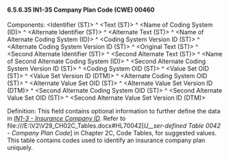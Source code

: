 #### 6.5.6.35 IN1-35 Company Plan Code (CWE) 00460

Components: &lt;Identifier (ST)> ^ &lt;Text (ST)> ^ &lt;Name of Coding System (ID)> ^ &lt;Alternate Identifier (ST)> ^ &lt;Alternate Text (ST)> ^ &lt;Name of Alternate Coding System (ID)> ^ &lt;Coding System Version ID (ST)> ^ &lt;Alternate Coding System Version ID (ST)> ^ &lt;Original Text (ST)> ^ &lt;Second Alternate Identifier (ST)> ^ &lt;Second Alternate Text (ST)> ^ &lt;Name of Second Alternate Coding System (ID)> ^ &lt;Second Alternate Coding System Version ID (ST)> ^ &lt;Coding System OID (ST)> ^ &lt;Value Set OID (ST)> ^ &lt;Value Set Version ID (DTM)> ^ &lt;Alternate Coding System OID (ST)> ^ &lt;Alternate Value Set OID (ST)> ^ &lt;Alternate Value Set Version ID (DTM)> ^ &lt;Second Alternate Coding System OID (ST)> ^ &lt;Second Alternate Value Set OID (ST)> ^ &lt;Second Alternate Value Set Version ID (DTM)>

Definition: This field contains optional information to further define the data in [_IN1-3 - Insurance Company ID_](#in1-3-insurance-company-id-cx-00428). Refer to file:///E:\V2\V29_CH02C_Tables.docx#HL70042[_U__ser-defined Table 0042 - Company Plan Code_] in Chapter 2C, Code Tables, for suggested values. This table contains codes used to identify an insurance company plan uniquely.

